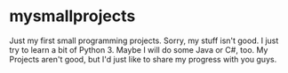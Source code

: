 # mysmallprojects
Just my first small programming projects. 
Sorry, my stuff isn't good. I just try to learn a bit of Python 3. Maybe I will do some Java or C#, too. My Projects aren't good, but I'd just like to share my progress with you guys.
